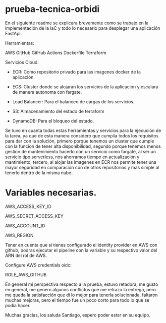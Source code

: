 # prueba-tecnica-orbidi
En el siguiente readme se explicara brevemente como se trabajo en la implementación de la IaC y todo lo necesario para desplegar una aplicación FastApi.

Herramientas:

AWS
GitHub
GitHub Actions
Dockerfile
Terraform

Servicios Cloud:

- ECR: 
Como repositorio privado para las imagenes docker de la aplicación.

- ECS: 
Cluster donde se alojaran los servicios de la aplicación y escalara de manera autonoma con fargate.

- Load Balancer: 
Para el balanceo de cargas de los servicios.

- S3: 
Almacenamiento del estado de terraform

- DynamoDB: 
Para el bloqueo del estado.

Se tuvo en cuanta todas estas herramientas y servicios para la ejecución de la tarea, ya que de esta manera considero que cumplia todos los requisitos para dar con la solución, primero porque tenemos un cluster
que cumple con la funcion de tener alta disponibilidad, segundo porque tenemos menos gestion de mantenimiento hacerlo con un servicio como fargate, al ser un servicio tipo serverless, nos ahorramos tiempo en actualización 
y mantimiento, tercero, al alojar las imagenes en ECR nos permite tener una mayor seguridad en comparación con de otros repositorios y mas simple al tenerlo dentro de la misma nube.

# Variables necesarias.
AWS_ACCESS_KEY_ID

AWS_SECRET_ACCESS_KEY

AWS_ACCOUNT_ID

AWS_REGION


Tener en cuenta que si tienes configurado el identity provider en AWS con github, podras ejecutar el pipeline con la variable y su respectivo valor del ARN del rol de AWS.

Configure AWS credentials oidc:

ROLE_AWS_GITHUB

En general mi perspectiva respecto a la prueba, estuvo retadora, me gusto en general, me genero algunos conflictos que me retrazo la entrega, pero me queda la satisfacción que di lo mejor para tenerla solucionada, faltaron muchas
mejoras, pero el tiempo fue un poco corto para todo lo que se podia hacer.

Muchas gracias, los saluda Santiago, espero poder estar en su equipo.
